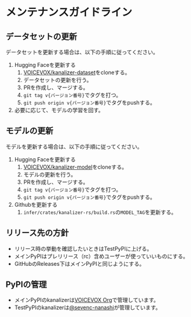 # メンテナンスガイドライン

## データセットの更新

データセットを更新する場合は、以下の手順に従ってください。

1. Hugging Faceを更新する
   1. [VOICEVOX/kanalizer-dataset](https://huggingface.co/datasets/VOICEVOX/kanalizer-dataset)をcloneする。
   2. データセットの更新を行う。
   3. PRを作成し、マージする。
   4. `git tag v{バージョン番号}`でタグを打つ。
   5. `git push origin v{バージョン番号}`でタグをpushする。
2. 必要に応じて、モデルの学習を回す。

## モデルの更新

モデルを更新する場合は、以下の手順に従ってください。

1. Hugging Faceを更新する
   1. [VOICEVOX/kanalizer-model](https://huggingface.co/VOICEVOX/kanalizer-model)をcloneする。
   2. モデルの更新を行う。
   3. PRを作成し、マージする。
   4. `git tag v{バージョン番号}`でタグを打つ。
   5. `git push origin v{バージョン番号}`でタグをpushする。
1. Githubを更新する
   1. `infer/crates/kanalizer-rs/build.rs`の`MODEL_TAG`を更新する。

## リリース先の方針

- リリース時の挙動を確認したいときはTestPyPIに上げる。
- メインPyPIはプレリリース（rc）含めユーザーが使っていいものにする。
- GitHubのReleases下はメインPyPIと同じようにする。

## PyPIの管理

- メインPyPIのkanalizerは[VOICEVOX Org](https://pypi.org/org/VOICEVOX/)で管理しています。
- TestPyPIのkanalizerは[@sevenc-nanashi](https://test.pypi.org/user/sevenc-nanashi/)が管理しています。
